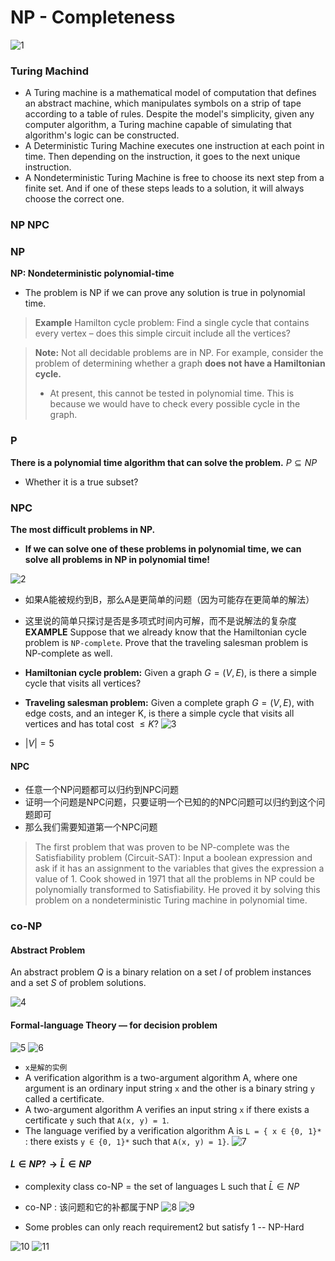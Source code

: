 # NP - Completeness
![1](1.png)

### Turing Machind
- A Turing machine is a mathematical model of computation that defines an abstract machine, which manipulates symbols on a strip of tape according to a table of rules. Despite the model's simplicity, given any computer algorithm, a Turing machine capable of simulating that algorithm's logic can be constructed.
- A Deterministic Turing Machine executes one instruction at each point in time.  Then depending on the instruction, it goes to the next unique instruction.
- A Nondeterministic Turing Machine is free to choose its next step from a finite set.  And if one of these steps leads to a solution, it will always choose the correct one.
### NP NPC 
### NP
**NP: Nondeterministic polynomial-time**
* The problem is NP if we can prove any solution is true in polynomial time.
> **Example** Hamilton cycle problem: Find a single cycle that contains every vertex – does this simple circuit include all the vertices?

> **Note:** Not all decidable problems are in NP.  For example, consider the problem of determining whether a graph **does not have a Hamiltonian cycle.**
> * At present, this cannot be tested in polynomial time.  This is because we would have to check every possible cycle in the graph.

### P
**There is a polynomial time algorithm that can solve the problem.**
$P \subseteq NP$
* Whether it is a true subset?

### NPC
**The most difficult problems in NP.**
* **If we can solve one of these problems in polynomial time, we can solve all problems in NP in polynomial time!**

![2](2.png)

* 如果A能被规约到B，那么A是更简单的问题（因为可能存在更简单的解法）
* 这里说的简单只探讨是否是多项式时间内可解，而不是说解法的复杂度
**EXAMPLE** Suppose that we already know that the Hamiltonian cycle problem is `NP-complete`.  Prove that the traveling salesman problem is NP-complete as well.
* **Hamiltonian cycle problem:** Given a graph $G=(V, E)$, is there a simple cycle that visits all vertices?
* **Traveling salesman problem:** Given a complete graph $G=(V, E)$, with edge costs, and an integer K, is there a simple cycle that visits all vertices and has total cost $\le K$?
![3](3.png)

* $|V|=5$

#### NPC
* 任意一个NP问题都可以归约到NPC问题
* 证明一个问题是NPC问题，只要证明一个已知的的NPC问题可以归约到这个问题即可
* 那么我们需要知道第一个NPC问题

>The first problem that was proven to be NP-complete was the Satisfiability problem (Circuit-SAT): Input a boolean expression and ask if it has an assignment to the variables that gives the expression a value of 1.
Cook showed in 1971 that all the problems in NP could be polynomially transformed to Satisfiability.  He proved it by solving this problem on a nondeterministic Turing machine in polynomial time.

### co-NP

#### Abstract Problem
An abstract problem $Q$ is a binary relation on a set $I$ of problem instances and a set $S$ of problem solutions.

![4](4.png)

#### Formal-language Theory — for decision problem
![5](5.png)
![6](6.png)

* `x是解的实例`
* A verification algorithm is a two-argument algorithm A, where one argument is an ordinary input string `x` and the other is a binary string  `y` called a certificate. 
* A two-argument algorithm A verifies an input string `x` if there exists a certificate `y` such that `A(x, y) = 1`. 
* The language verified by a verification algorithm A is  `L = { x ∈ {0, 1}* `: there exists `y ∈ {0, 1}*` such that `A(x, y) = 1}`.
![7](7.png)

#### $L\in NP ?\to \bar{L} \in NP$
* complexity class co-NP = the set of languages L such that $\bar{L}\in NP$
* co-NP : 该问题和它的补都属于NP
![8](8.png)
![9](9.png)

* Some probles can only reach requirement2 but satisfy 1 -- NP-Hard

![10](10.png)
![11](11.png)
